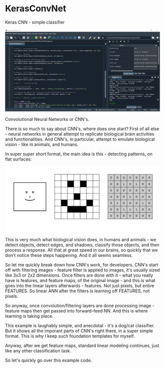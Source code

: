 # KerasConvNet
Keras CNN - simple classifier

![alt text](https://github.com/VBukowsky81/KerasConvNet/blob/main/KerasCNNPic.jpg)

Convolutional Neural Networks or CNN's.

There is so much to say about CNN's, where does one start? First of all else - neural networks in general attempt to replicate biological brain activities and functionalities. And CNN's, in particular, attempt to emulate biological vision - like in animals, and humans.

In super super short format, the main idea is this - detecting patterns, on flat surfaces:

![alt text](https://github.com/VBukowsky81/KerasConvNet/blob/main/DigitalSmile.jpg)

This is very much what biological vision does, in humans and animals - we detect objects, detect edges, and shadows, classify those objects, and then process a response. All that at great speed in our brains, so quickly that we don't notice these steps happening. And it all seems seamless.

So let me quickly break down how CNN's work, for developers. CNN's start off with filtering images - feature filter is applied to images, it's usually sized like 3x3 or 2x2 dimensions. Once filters are done with it - what you really have is features, and feature maps, of the original image - and this is what goes into the linear layers afterwards - features. Not just pixels, but entire FEATURES. So linear ANN after the filters is learning off FEATURES, not pixels.

So anyway, once convolution/filtering layers are done processing image - feature maps then get passed into forward-feed NN. And this is where learning is taking place.

This example is laughably simple, and anecdotal - it's a dog/cat classifier. But it shows all the imporant parts of CNN's right there, in a super simple format. This is why I keep such foundation templates for myself.

Anyway, after we get feature maps, standard linear modeling continues, just like any other classification task.

So let's quickly go over this example code.







